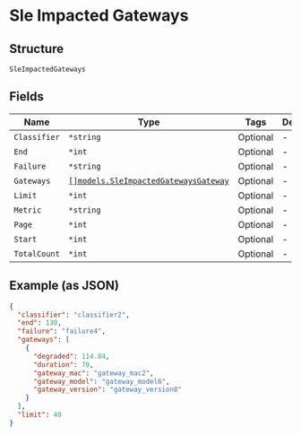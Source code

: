 
# Sle Impacted Gateways

## Structure

`SleImpactedGateways`

## Fields

| Name | Type | Tags | Description |
|  --- | --- | --- | --- |
| `Classifier` | `*string` | Optional | - |
| `End` | `*int` | Optional | - |
| `Failure` | `*string` | Optional | - |
| `Gateways` | [`[]models.SleImpactedGatewaysGateway`](../../doc/models/sle-impacted-gateways-gateway.md) | Optional | - |
| `Limit` | `*int` | Optional | - |
| `Metric` | `*string` | Optional | - |
| `Page` | `*int` | Optional | - |
| `Start` | `*int` | Optional | - |
| `TotalCount` | `*int` | Optional | - |

## Example (as JSON)

```json
{
  "classifier": "classifier2",
  "end": 130,
  "failure": "failure4",
  "gateways": [
    {
      "degraded": 114.84,
      "duration": 70,
      "gateway_mac": "gateway_mac2",
      "gateway_model": "gateway_model6",
      "gateway_version": "gateway_version8"
    }
  ],
  "limit": 40
}
```

